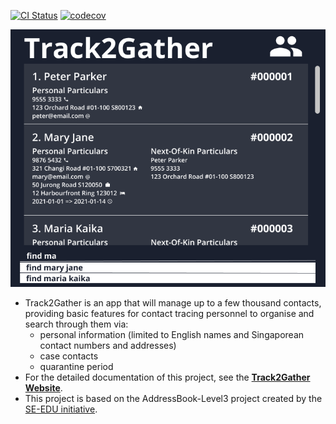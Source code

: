 [![CI Status](https://github.com/AY2122S1-CS2103-W14-2/tp/workflows/Java%20CI/badge.svg)](https://github.com/AY2122S1-CS2103-W14-2/tp/actions) [![codecov](https://codecov.io/gh/AY2122S1-CS2103-W14-2/tp/branch/master/graph/badge.svg?token=WENQ6375WF)](https://codecov.io/gh/AY2122S1-CS2103-W14-2/tp)

![Ui](docs/images/Ui.png)

* Track2Gather is an app that will manage up to a few thousand contacts, providing basic features for contact tracing
  personnel to organise and search through them via:
    * personal information (limited to English names and Singaporean contact numbers and addresses)
    * case contacts
    * quarantine period
* For the detailed documentation of this project, see
  the **[Track2Gather Website](https://ay2122s1-cs2103-w14-2.github.io/tp/)**.
* This project is based on the AddressBook-Level3 project created by the [SE-EDU initiative](https://se-education.org).
